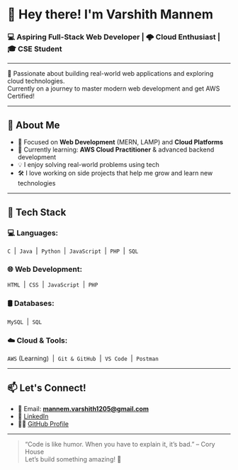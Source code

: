 # 👋 Hey there! I'm Varshith Mannem

### 💻 Aspiring Full-Stack Web Developer | 🌩️ Cloud Enthusiast | 🎓 CSE Student

---

🌟 Passionate about building real-world web applications and exploring cloud technologies.  
Currently on a journey to master modern web development and get AWS Certified!

---

## 🚀 About Me
- 🎯 Focused on **Web Development** (MERN, LAMP) and **Cloud Platforms**
- 📘 Currently learning: **AWS Cloud Practitioner** & advanced backend development
- 💡 I enjoy solving real-world problems using tech
- 🛠️ I love working on side projects that help me grow and learn new technologies

---

## 🧰 Tech Stack

### 💻 Languages:
`C` &nbsp;|&nbsp; `Java` &nbsp;|&nbsp; `Python` &nbsp;|&nbsp; `JavaScript` &nbsp;|&nbsp; `PHP` &nbsp;|&nbsp; `SQL`

### 🌐 Web Development:
`HTML` &nbsp;|&nbsp; `CSS` &nbsp;|&nbsp; `JavaScript` &nbsp;|&nbsp; `PHP`

### 🛢️ Databases:
`MySQL` &nbsp;|&nbsp; `SQL`

### ☁️ Cloud & Tools:
`AWS` (Learning) &nbsp;|&nbsp; `Git & GitHub` &nbsp;|&nbsp; `VS Code` &nbsp;|&nbsp; `Postman`

---



## 📫 Let's Connect!

- 📧 Email: **mannem.varshith1205@gmail.com**
- 💼 [LinkedIn](https://www.linkedin.com/in/mannem-varshith/)
- 🧑‍💻 [GitHub Profile](https://github.com/Mannem-Varshith)

---

> “Code is like humor. When you have to explain it, it’s bad.” – Cory House  
Let’s build something amazing! 🚀
